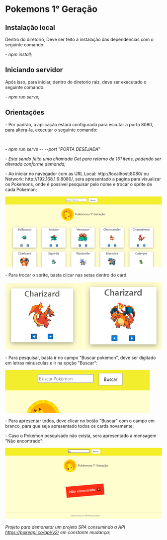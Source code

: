 <h1>Pokemons 1° Geração</h1>

<h2> Instalação local</h2>
<p>Dentro do diretorio, Deve ser feito a instalação das dependencias com o seguinte comando:</p>
<p><i>- npm install;</i></p>


<h2>Iniciando servidor</h2>

<p>Após isso, para iniciar, dentro do diretorio raiz, deve ser executado o seguinte comando:</p>
<p><i>- npm run serve;</i></p>


<h2> Orientações </h2>

<p>- Por padrão, a aplicação estará configurada para escutar a porta 8080, para altera-la, executar o seguinte comando: </p><br>

<p><i>- npm run serve -- --port "PORTA DESEJADA"</i></p>

<p><i>- Esta sendo feito uma chamada Get para retorno de 151 itens, podendo ser alterada conforme demanda;</i></p>

<p>- Ao iniciar no navegador com as URL Local: http://localhost:8080/ ou Network: http://192.168.1.6:8080/, sera apresentado a pagina para visualizar os Pokemons, onde é possivel pesquisar pelo nome e trocar o sprite de cada Pokemon;</p>


<img src="./git_img/all_poke.png">

<p>- Para trocar o sprite, basta clicar nas setas dentro do card:</p>

<img src="./git_img/poke_back.png"> 

<img src="./git_img/poke_front.png">

<p>- Para pesquisar, basta ir no campo "Buscar pokemon", deve ser digitado em letras minusculas e ir na opção "Buscar":</p>

<img src="./git_img/search_poke.png">

<p>- Para apresentar todos, deve clicar no botão "Buscar" com o campo em branco, para que seja apresentado todos os cards novamente;</p>

<p>- Caso o Pokemon pesquisado não exista, sera apresentado a mensagem "Não encontrado":</p>

<img src="./git_img/search_poke_notFound.png">


<i> Projeto para demonstar um projeto SPA consumindo a API https://pokeapi.co/api/v2/ em constante mudança;</i>







